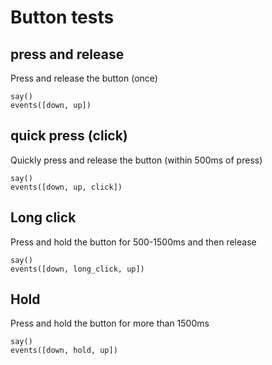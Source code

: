 # Button tests

## press and release

Press and release the button (once)

    say()
    events([down, up])

## quick press (click)

Quickly press and release the button (within 500ms of press)

    say()
    events([down, up, click])

## Long click

Press and hold the button for 500-1500ms and then release

    say()
    events([down, long_click, up])

## Hold

Press and hold the button for more than 1500ms 

    say()
    events([down, hold, up])

